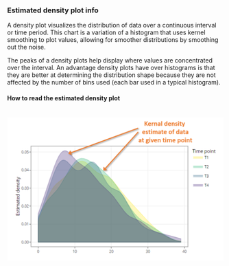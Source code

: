 ### Estimated density plot info

A density plot visualizes the distribution of data over a continuous interval 
or time period. This chart is a variation of a histogram that uses kernel 
smoothing to plot values, allowing for smoother distributions by smoothing out 
the noise.   

The peaks of a density plots help display where values are concentrated over the 
interval. An advantage density plots have over histograms is that they are 
better at determining the distribution shape because they are not affected by 
the number of bins used (each bar used in a typical histogram).   


#### How to read the estimated density plot    

<br/>

<img src="images/estimated-density-how-to.png" width="550"/>

<br/>
